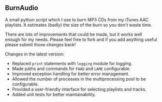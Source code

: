 BurnAudio
---------

A small python script which I use to burn MP3 CDs from my iTunes AAC playlists. It estimates (badly) the size of the burn so you don't waste time. 

There are lots of improvements that could be made, but it works well enough for my needs. Please feel free to fork and if you add anything useful please submit those changes back!

Changes in the latest version:
- Replaced `print` statements with `logging` module for logging.
- Made paths and commands for `FAAD` and `LAME` configurable.
- Improved exception handling for better error management.
- Allowed the number of processes in the multiprocessing pool to be configurable.
- Provided a user-friendly interface for selecting playlists and tracks.
- Added unit tests for better maintainability.

